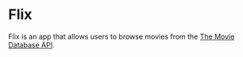 # Flix

Flix is an app that allows users to browse movies from the [The Movie Database API](http://docs.themoviedb.apiary.io/#).
